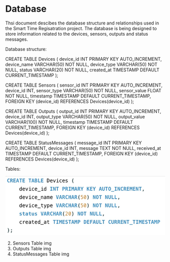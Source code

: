 # Database

Thsi document descibes the database structure and relationships used in the Smart Time Regisatration project. The database is being designed to store information related to the devices, sensors, outputs and status messages.

Database structure:

CREATE TABLE Devices (
    device_id INT PRIMARY KEY AUTO_INCREMENT,
    device_name VARCHAR(50) NOT NULL,
    device_type VARCHAR(50) NOT NULL,
    status VARCHAR(20) NOT NULL,
    created_at TIMESTAMP DEFAULT CURRENT_TIMESTAMP
);

CREATE TABLE Sensors (
    sensor_id INT PRIMARY KEY AUTO_INCREMENT,
    device_id INT,
    sensor_type VARCHAR(50) NOT NULL,
    sensor_value FLOAT NOT NULL,
    timestamp TIMESTAMP DEFAULT CURRENT_TIMESTAMP,
    FOREIGN KEY (device_id) REFERENCES Devices(device_id)
);

CREATE TABLE Outputs (
    output_id INT PRIMARY KEY AUTO_INCREMENT,
    device_id INT,
    output_type VARCHAR(50) NOT NULL,
    output_value VARCHAR(100) NOT NULL,
    timestamp TIMESTAMP DEFAULT CURRENT_TIMESTAMP,
    FOREIGN KEY (device_id) REFERENCES Devices(device_id)
);

CREATE TABLE StatusMessages (
    message_id INT PRIMARY KEY AUTO_INCREMENT,
    device_id INT,
    message TEXT NOT NULL,
    received_at TIMESTAMP DEFAULT CURRENT_TIMESTAMP,
    FOREIGN KEY (device_id) REFERENCES Devices(device_id)
);


Tables:


![Devices Table](../assets/new.png)

2. Sensors Table
img
3. Outputs Table
img
4. StatusMessages Table
img
